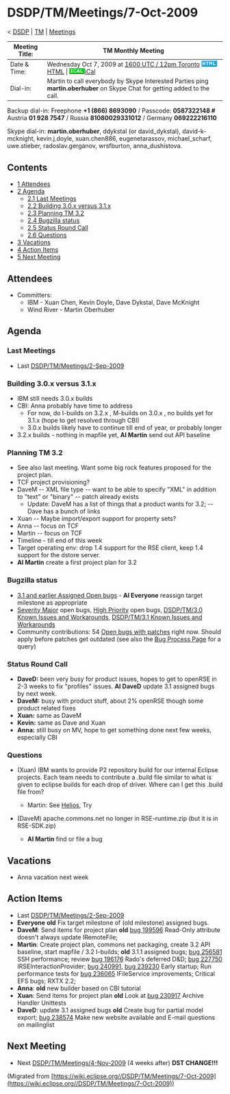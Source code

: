 

DSDP/TM/Meetings/7-Oct-2009
===========================

< [DSDP](https://wiki.eclipse.org/DSDP "DSDP")‎ | [TM](./TM "DSDP/TM")‎ | [Meetings](./Meetings "DSDP/TM/Meetings")

| Meeting Title: | **TM Monthly Meeting** |
| --- | --- |
| Date & Time: | Wednesday Oct 7, 2009 at [1600 UTC / 12pm Toronto](http://www.timeanddate.com/worldclock/fixedtime.html?month=10&day=7&year=2009&hour=16&min=00&sec=0&p1=0)   ![Html.gif](./images/Html.gif)[HTML](http://www.google.com/calendar/embed?src=vn70im36r00qeusu8nme50cils@group.calendar.google.com&ctz=Canada/Toronto) \| ![Ical.gif](./images/Ical.gif)[iCal](http://www.google.com/calendar/ical/vn70im36r00qeusu8nme50cils@group.calendar.google.com/public/basic.ics) |
| Dial-in: | Martin to call everybody by Skype   Interested Parties ping **martin.oberhuber** on Skype Chat for getting added to the call. |

Backup dial-in: Freephone **+1 (866) 8693090** / Passcode: **0587322148 #**  
Austria **01 928 7547** / Russia **81080029331012** / Germany **069222216110**

Skype dial-in: **martin.oberhuber**, ddykstal (or david\_dykstal), david-k-mcknight, kevin.j.doyle, xuan.chen886, eugenetarassov, michael\_scharf, uwe.stieber, radoslav.gerganov, wrsfburton, anna_dushistova.  

Contents
--------

*   [1 Attendees](#Attendees)
*   [2 Agenda](#Agenda)
    *   [2.1 Last Meetings](#Last-Meetings)
    *   [2.2 Building 3.0.x versus 3.1.x](#Building-3.0.x-versus-3.1.x)
    *   [2.3 Planning TM 3.2](#Planning-TM-3.2)
    *   [2.4 Bugzilla status](#Bugzilla-status)
    *   [2.5 Status Round Call](#Status-Round-Call)
    *   [2.6 Questions](#Questions)
*   [3 Vacations](#Vacations)
*   [4 Action Items](#Action-Items)
*   [5 Next Meeting](#Next-Meeting)

Attendees
---------

*   Committers:
    *   IBM - Xuan Chen, Kevin Doyle, Dave Dykstal, Dave McKnight
    *   Wind River - Martin Oberhuber

  

Agenda
------

### Last Meetings

*   Last [DSDP/TM/Meetings/2-Sep-2009](./Meetings/2-Sep-2009 "DSDP/TM/Meetings/2-Sep-2009")

### Building 3.0.x versus 3.1.x

*   IBM still needs 3.0.x builds
*   CBI: Anna probably have time to address
    *   For now, do I-builds on 3.2.x , M-builds on 3.0.x , no builds yet for 3.1.x (hope to get resolved through CBI)
    *   3.0.x builds likely have to continue till end of year, or probably longer
*   3.2.x builds - nothing in mapfile yet, **AI Martin** send out API baseline

### Planning TM 3.2

*   See also last meeting. Want some big rock features proposed for the project plan.
*   TCF project provisioning?
*   DaveM -- XML file type -- want to be able to specify "XML" in addition to "text" or "binary" -- patch already exists
    *   Update: DaveM has a list of things that a product wants for 3.2; -- Dave has a bunch of links
*   Xuan -- Maybe import/export support for property sets?
*   Anna -- focus on TCF
*   Martin -- focus on TCF
*   Timeline - till end of this week
*   Target operating env: drop 1.4 support for the RSE client, keep 1.4 support for the dstore server.
*   **AI Martin** create a first project plan for 3.2

### Bugzilla status

*   [3.1 and earlier Assigned Open bugs](https://bugs.eclipse.org/bugs/buglist.cgi?query_format=advanced&product=Target+Management&target_milestone=3.0&target_milestone=3.0.1&target_milestone=3.0.2&target_milestone=3.1+M2&target_milestone=3.1+M3&target_milestone=3.1+M4&target_milestone=3.1+M5&target_milestone=3.1+M6&target_milestone=3.1+M7&target_milestone=3.1+RC1&target_milestone=3.1+RC2&target_milestone=3.1+RC3&target_milestone=3.1+RC4&target_milestone=3.1&bug_status=UNCONFIRMED&bug_status=NEW&bug_status=ASSIGNED&bug_status=REOPENED&cmdtype=doit) \- **AI Everyone** reassign target milestone as appropriate
*   [Severity Major](https://bugs.eclipse.org/bugs/buglist.cgi?query_format=advanced&classification=DSDP&product=Target+Management&bug_status=UNCONFIRMED&bug_status=NEW&bug_status=ASSIGNED&bug_status=REOPENED&bug_severity=blocker&bug_severity=critical&bug_severity=major&cmdtype=doit) open bugs, [High Priority](https://bugs.eclipse.org/bugs/buglist.cgi?query_format=advanced&classification=DSDP&product=Target+Management&bug_status=UNCONFIRMED&bug_status=NEW&bug_status=ASSIGNED&bug_status=REOPENED&cmdtype=doit&field0-0-0=priority&type0-0-0=regexp&value0-0-0=P%5B12%5D&field0-0-1=bug_severity&type0-0-1=regexp&value0-0-1=blocker%7Ccritical%7Cmajor) open bugs, [DSDP/TM/3.0 Known Issues and Workarounds](./3.0_Known_Issues_and_Workarounds "DSDP/TM/3.0 Known Issues and Workarounds"), [DSDP/TM/3.1 Known Issues and Workarounds](./3.1_Known_Issues_and_Workarounds "DSDP/TM/3.1 Known Issues and Workarounds")
*   Community contributions: 54 [Open bugs with patches](https://bugs.eclipse.org/bugs/buglist.cgi?query_format=advanced&classification=DSDP&product=Target+Management&bug_status=UNCONFIRMED&bug_status=NEW&bug_status=ASSIGNED&bug_status=REOPENED&cmdtype=doit&field0-0-0=attachments.ispatch&type0-0-0=equals&value0-0-0=1) right now. Should apply before patches get outdated (see also the [Bug Process Page](https://www.eclipse.org/dsdp/tm/development/bug_process.php) for a query)

  

### Status Round Call

*   **DaveD:** been very busy for product issues, hopes to get to openRSE in 2-3 weeks to fix "profiles" issues. **AI DaveD** update 3.1 assigned bugs by next week.
*   **DaveM:** busy with product stuff, about 2% openRSE though some product related fixes
*   **Xuan:** same as DaveM
*   **Kevin:** same as Dave and Xuan
*   **Anna:** still busy on MV, hope to get something done next few weeks, especially CBI

  

  

### Questions

*   (Xuan) IBM wants to provide P2 repository build for our internal Eclipse projects. Each team needs to contribute a .build file similar to what is given to eclipse builds for each drop of driver. Where can I get this .build file from?
    *   Martin: See [Helios](./Helios "Helios"), Try

*   (DaveM) apache.commons.net no longer in RSE-runtime.zip (but it is in RSE-SDK.zip)
    *   **AI Martin** find or file a bug

  

Vacations
---------

*   Anna vacation next week

  

Action Items
------------

*   Last [DSDP/TM/Meetings/2-Sep-2009](./Meetings/2-Sep-2009 "DSDP/TM/Meetings/2-Sep-2009")
*   **Everyone** **old** Fix target milestone of (old milestone) assigned bugs.
*   **DaveM**: Send items for project plan **old** [bug 199596](https://bugs.eclipse.org/bugs/show_bug.cgi?id=199596) Read-Only attribute doesn't always update IRemoteFile;
*   **Martin**: Create project plan, commons net packaging, create 3.2 API baseline, start mapfile / 3.2 I-builds; **old** 3.1.1 assigned bugs; [bug 256581](https://bugs.eclipse.org/bugs/show_bug.cgi?id=256581) SSH performance; review [bug 196176](https://bugs.eclipse.org/bugs/show_bug.cgi?id=196176) Rado's deferred D&D; [bug 227750](https://bugs.eclipse.org/bugs/show_bug.cgi?id=227750) IRSEInteractionProvider; [bug 240991](https://bugs.eclipse.org/bugs/show_bug.cgi?id=240991), [bug 239230](https://bugs.eclipse.org/bugs/show_bug.cgi?id=239230) Early startup; Run performance tests for [bug 236065](https://bugs.eclipse.org/bugs/show_bug.cgi?id=236065) IFileService improvements; Critical EFS bugs; RXTX 2.2;
*   **Anna**: **old** new builder based on CBI tutorial
*   **Xuan**: Send items for project plan **old** Look at [bug 230917](https://bugs.eclipse.org/bugs/show_bug.cgi?id=230917) Archive Handler Unittests
*   **DaveD**: update 3.1 assigned bugs **old** Create bug for partial model export; [bug 238574](https://bugs.eclipse.org/bugs/show_bug.cgi?id=238574) Make new website available and E-mail questions on mailinglist

Next Meeting
------------

*   Next [DSDP/TM/Meetings/4-Nov-2009](./Meetings/4-Nov-2009 "DSDP/TM/Meetings/4-Nov-2009") (4 weeks after) **DST CHANGE!!!**


(Migrated from [https://wiki.eclipse.org//DSDP/TM/Meetings/7-Oct-2009](https://wiki.eclipse.org//DSDP/TM/Meetings/7-Oct-2009))